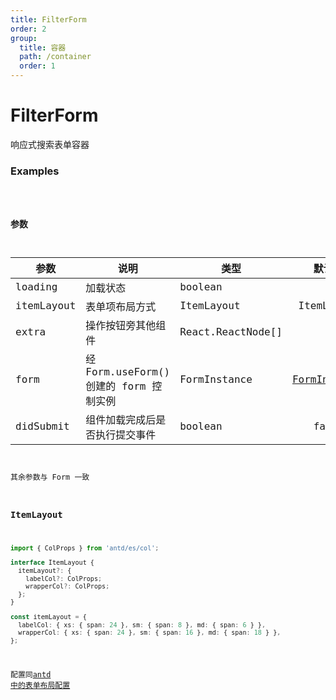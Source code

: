 ```yaml
---
title: FilterForm
order: 2
group:
  title: 容器
  path: /container
  order: 1
---
```


# FilterForm

响应式搜索表单容器

### Examples

<code src="./demo/demo.jsx" />

### 参数

| 参数 | 说明 | 类型 | 默认值 |
| --- | --- | --- | :-: |
| loading | 加载状态 | boolean | - |
| itemLayout | 表单项布局方式 | ItemLayout | ItemLayout |
| extra | 操作按钮旁其他组件 | React.ReactNode[] | - |
| form | 经 Form.useForm() 创建的 form 控制实例 | FormInstance | [FormInstance](https://ant.design/components/form-cn/#FormInstance) |
| didSubmit | 组件加载完成后是否执行提交事件 | boolean | false |

其余参数与 Form 一致

### ItemLayout

```typescript
import { ColProps } from 'antd/es/col';

interface ItemLayout {
  itemLayout?: {
    labelCol?: ColProps;
    wrapperCol?: ColProps;
  };
}

const itemLayout = {
  labelCol: { xs: { span: 24 }, sm: { span: 8 }, md: { span: 6 } },
  wrapperCol: { xs: { span: 24 }, sm: { span: 16 }, md: { span: 18 } },
};
```

配置同[antd 中的表单布局配置](https://ant.design/components/form-cn/#API)

